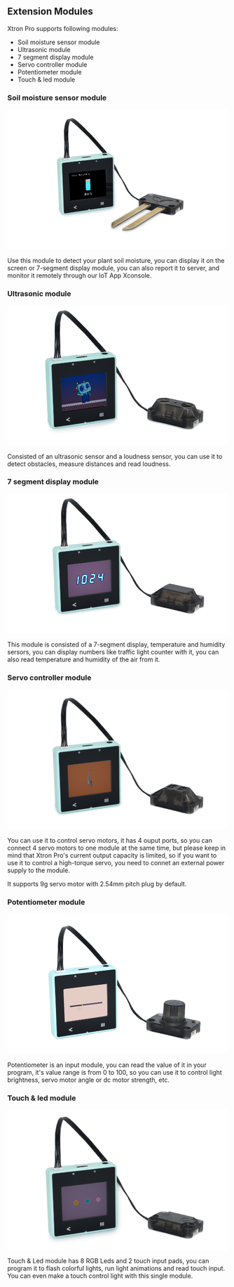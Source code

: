 ## Extension Modules

Xtron Pro supports following modules:

- Soil moisture sensor module
- Ultrasonic module
- 7 segment display module
- Servo controller module
- Potentiometer module
- Touch & led module

### Soil moisture sensor module
![](_static/soil-core.jpg)

Use this module to detect your plant soil moisture, you can display it on the screen or 7-segment display module, you can also report it to server, and monitor it remotely through our IoT App Xconsole.


### Ultrasonic module
![](_static/ultrasonic-core.jpg)

Consisted of an ultrasonic sensor and a loudness sensor, you can use it to detect obstacles, measure distances and read loudness.


### 7 segment display module
![](_static/7-segment-core.jpg)

This module is consisted of a 7-segment display, temperature and humidity sersors, you can display numbers like traffic light counter with it, you can also read temperature and humidity of the air from it.


### Servo controller module
![](_static/servo-controller-core.jpg)

You can use it to control servo motors, it has 4 ouput ports, so you can connect 4 servo motors to one module at the same time, but please keep in mind that Xtron Pro's current output capacity is limited, so if you want to use it to control a high-torque servo, you need to connet an external power supply to the module.

It supports 9g servo motor with 2.54mm pitch plug by default.


### Potentiometer module
![](_static/potentiometer-core.jpg)

Potentiometer is an input module, you can read the value of it in your program, it's value range is from 0 to 100, so you can use it to control light brightness, servo motor angle or dc motor strength, etc.


### Touch & led module
![](_static/touch-core.jpg)

Touch & Led module has 8 RGB Leds and 2 touch input pads, you can program it to flash colorful lights, run light animations and read touch input. You can even make a touch control light with this single module.
